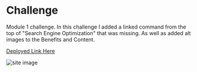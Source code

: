 # Challenge
Module 1 challenge.
In this challenge I added a linked command from the top of "Search Engine Optimization" that was missing. As well as added alt images to the Benefits and Content.

[Deployed Link Here](https://luischevere.github.io/Challenge)

![site image](./Develop/assets/images/landing-page.png)